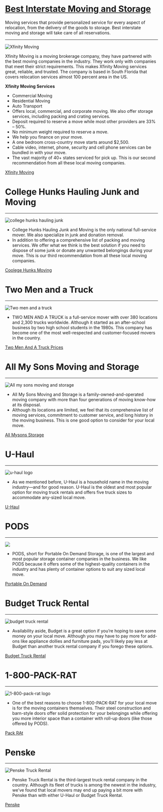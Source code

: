 #   [Best Interstate Moving and Storage](https://www.wowmover.com/best-interstate-moving-and-storage/)

Moving services that provide personalized service for every aspect of relocation, from the delivery of the goods to storage. Best interstate moving and storage will take care of all reservations. 

 
----------------------------------------

![Xfinity Moving](https://www.wowmover.com/wp-content/uploads/2018/08/logo-2.png)

Xfinity Moving is a moving brokerage company, they have partnered with the best moving companies in the industry. They work only with companies that meet their strict requirements. This makes Xfinity Moving services great, reliable, and trusted. The company is based in South Florida that covers relocation services almost 100 percent area in the US.

**Xfinity Moving Services**

*   Commercial Moving
*   Residential Moving
*   Auto Transport
*   Offers local, commercial, and corporate moving. We also offer storage services, including packing and crating services.
*   Deposit required to reserve a move while most other providers are 33% – 50%.
*   No minimum weight required to reserve a move.
*   We help you finance on your move.
*   A one bedroom cross-country move starts around $2,500.
*   Cable video, internet, phone, security and cell phone services can be bundled in with your move.
*   The vast majority of 40+ states serviced for pick up. This is our second recommendation from all these local moving companies.

[Xfinity Moving](https://www.wowmover.com/xfinity-moving/)

 

 

# College Hunks Hauling Junk and Moving  
-----------------------------------------------------------------

![college hunks hauling junk](https://www.wowmover.com/wp-content/uploads/2018/08/header_logo_lg-1.png)

*   College Hunks Hauling Junk and Moving is the only national full-service mover. We also specialize in junk and donation removal.
*   In addition to offering a comprehensive list of packing and moving services. We offer what we think is the best solution if you need to dispose of some junk or donate any unwanted belongings during your move. This is our third recommendation from all these local moving companies.

[Coolege Hunks Moving](https://www.wowmover.com/college-hunks-moving)

 

# Two Men and a Truck  
-----------------------------------------------

![Two men and a truck](https://www.wowmover.com/wp-content/uploads/2018/08/two-men-and-truck_logo_3523_widget_logo.png)

*   TWO MEN AND A TRUCK is a full-service mover with over 380 locations and 2,300 trucks worldwide. Although it started as an after-school business by two high school students in the 1980s. This company has become one of the most well-respected and customer-focused movers in the country.

[Two Men And A Truck Prices](https://www.wowmover.com/two-men-and-a-truck/)

 

# All My Sons Moving and Storage  
----------------------------------------------------------

![All my sons moving and storage](https://www.wowmover.com/wp-content/uploads/2018/08/c4402df8-cc48-4637-bb6c-4a21dc57f671.jpeg)

*   All My Sons Moving and Storage is a family-owned-and-operated moving company with more than four generations of moving know-how at its disposal.
*   Although its locations are limited, we feel that its comprehensive list of moving services, commitment to customer service, and long history in the moving business. This is one good option to consider for your local move.

[All Mysons Storage](https://www.wowmover.com/all-my-sons-moving-storage/)

 

# U-Haul  
----------------------------------

![u-haul logo](https://www.wowmover.com/wp-content/uploads/2018/08/UH-7379AART-UH-AUTHORIZED-DEALER.jpg)

*   As we mentioned before, U-Haul is a household name in the moving industry—and for good reason. U-Haul is the oldest and most popular option for moving truck rentals and offers five truck sizes to accommodate any-sized local move.

[U-Haul](https://www.wowmover.com/u-haul/)

 

# PODS  
--------------------------------

![](https://www.wowmover.com/wp-content/uploads/2018/08/podsLogo.png)

*   PODS, short for Portable On Demand Storage, is one of the largest and most popular storage container companies in the business. We like PODS because it offers some of the highest-quality containers in the industry and has plenty of container options to suit any sized local move.

[Portable On Demand](https://www.wowmover.com/portable-in-demand/)

 

# Budget Truck Rental 
-----------------------------------------------

![budget truck rental](https://www.wowmover.com/wp-content/uploads/2018/08/logo-1.png)

*   Availability aside, Budget is a great option if you’re hoping to save some money on your local move. Although you may have to pay more for add-ons like appliance dollies and furniture pads, you’ll likely pay less at Budget than another truck rental company if you forego these options.

[Budget Truck Rental](https://www.wowmover.com/budget-truck-rental/)

 

# 1-800-PACK-RAT  
------------------------------------------

![1-800-pack-rat logo](https://www.wowmover.com/wp-content/uploads/2018/08/1800PACKRAT-Logo-1.png)

*   One of the best reasons to choose 1-800-PACK-RAT for your local move is for the moving containers themselves. Their steel construction and barn-style doors offer solid protection for your belongings while offering you more interior space than a container with roll-up doors (like those offered by PODS).

[Pack RAt](https://www.wowmover.com/PACK-RAT/)

 

# Penske  
-----------------------------------

![Penske Truck Rental](https://www.wowmover.com/wp-content/uploads/2018/08/Penske-Logo.jpg)

*   Penske Truck Rental is the third-largest truck rental company in the country. Although its fleet of trucks is among the newest in the industry, we’ve found that local movers may end up paying a bit more with Penske than with either U-Haul or Budget Truck Rental.

[Penske](https://www.wowmover.com/pensake-truck-rental)

 
